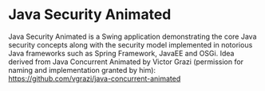 # Java Security Animated

Java Security Animated is a Swing application demonstrating the core Java security concepts along with the security model implemented in notorious Java frameworks such as Spring Framework, JavaEE and OSGi. Idea derived from Java Concurrent Animated by Victor Grazi (permission for naming and implementation granted by him): https://github.com/vgrazi/java-concurrent-animated
